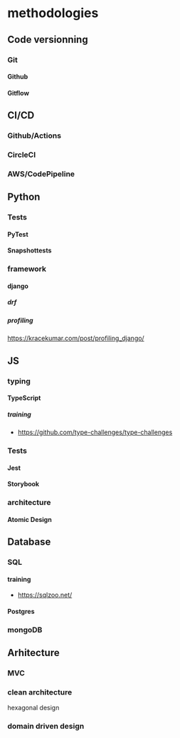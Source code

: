 # methodologies
## Code versionning
### Git
#### Github
#### Gitflow
## CI/CD
### Github/Actions
### CircleCI
### AWS/CodePipeline
## Python
### Tests
#### PyTest
#### Snapshottests
### framework
#### django
##### drf
##### profiling
https://kracekumar.com/post/profiling_django/
## JS
### typing
#### TypeScript
##### training
* https://github.com/type-challenges/type-challenges
### Tests
#### Jest
#### Storybook
### architecture
#### Atomic Design
## Database
### SQL
#### training
* https://sqlzoo.net/
#### Postgres
### mongoDB
## Arhitecture
### MVC
### clean architecture
hexagonal design
### domain driven design
